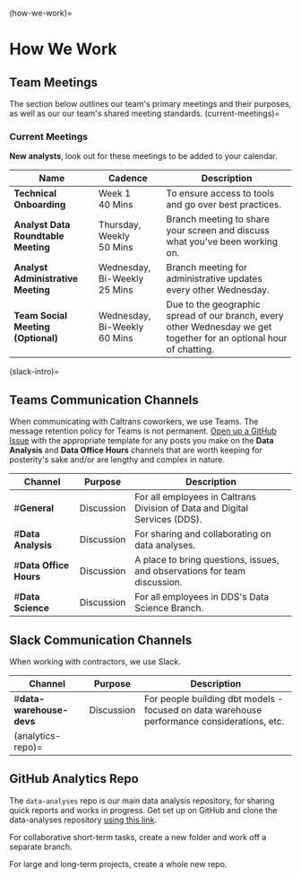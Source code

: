 (how-we-work)=

# How We Work

## Team Meetings

The section below outlines our team's primary meetings and their purposes, as well as our our team's shared meeting standards.
(current-meetings)=

### Current Meetings

**New analysts**, look out for these meetings to be added to your calendar.

| Name                                | Cadence                            | Description                                                                                                         |
| ----------------------------------- | ---------------------------------- | ------------------------------------------------------------------------------------------------------------------- |
| **Technical Onboarding**            | Week 1 <br/> 40 Mins               | To ensure access to tools and go over best practices.                                                               |
| **Analyst Data Roundtable Meeting** | Thursday, Weekly <br/> 50 Mins     | Branch meeting to share your screen and discuss what you've been working on.                                        |
| **Analyst Administrative Meeting**  | Wednesday, Bi-Weekly <br/> 25 Mins | Branch meeting for administrative updates every other Wednesday.                                                    |
| **Team Social Meeting (Optional)**  | Wednesday, Bi-Weekly <br/> 60 Mins | Due to the geographic spread of our branch, every other Wednesday we get together for an optional hour of chatting. |

(slack-intro)=

## Teams Communication Channels

When communicating with Caltrans coworkers, we use Teams. The message retention policy for Teams is not permanent. [Open up a GitHub Issue](https://github.com/cal-itp/data-analyses/issues) with the appropriate template for any posts you make on the **Data Analysis** and **Data Office Hours** channels that are worth keeping for posterity's sake and/or are lengthy and complex in nature.

| Channel                | Purpose    | Description                                                                |
| ---------------------- | ---------- | -------------------------------------------------------------------------- |
| #**General**           | Discussion | For all employees in Caltrans Division of Data and Digital Services (DDS). |
| #**Data Analysis**     | Discussion | For sharing and collaborating on data analyses.                            |
| #**Data Office Hours** | Discussion | A place to bring questions, issues, and observations for team discussion.  |
| #**Data Science**      | Discussion | For all employees in DDS's Data Science Branch.                            |

## Slack Communication Channels

When working with contractors, we use Slack.

| Channel                  | Purpose    | Description                                                                                 |
| ------------------------ | ---------- | ------------------------------------------------------------------------------------------- |
| #**data-warehouse-devs** | Discussion | For people building dbt models - focused on data warehouse performance considerations, etc. |
| (analytics-repo)=        |            |                                                                                             |

## GitHub Analytics Repo

The `data-analyses` repo is our main data analysis repository, for sharing quick reports and works in progress. Get set up on GitHub and clone the data-analyses repository [using this link](saving-code-jupyter).

For collaborative short-term tasks, create a new folder and work off a separate branch.

For large and long-term projects, create a whole new repo.
